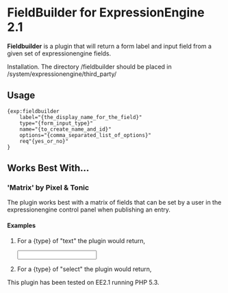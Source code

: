 FieldBuilder for ExpressionEngine 2.1
=========

**Fieldbuilder** is a plugin that will return a form label and input field from a given set of expressionengine fields.

Installation. The directory /fieldbuilder should be placed in /system/expressionengine/third_party/

## Usage

	{exp:fieldbuilder 
		label="{the_display_name_for_the_field}" 
		type="{form_input_type}"
		name="{to_create_name_and_id}"
		options="{comma_separated_list_of_options}" 
		req"{yes_or_no}"
	}

## Works Best With...

### 'Matrix' by Pixel & Tonic

The plugin works best with a matrix of fields that can be set by a user in the expressionengine control panel when publishing an entry.

#### Examples

1. For a {type} of "text" the plugin would return,

	<label for=""></label>
	<input type="" name="" id="" />
	
	<blockquote>
		<cite></cite>
	</blockquote>

	
2. For a {type} of "select" the plugin would return,

	
	
This plugin has been tested on EE2.1 running PHP 5.3.